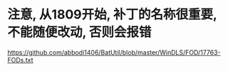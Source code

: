 # 注意, 从1809开始, 补丁的名称很重要, 不能随便改动, 否则会报错

https://github.com/abbodi1406/BatUtil/blob/master/WinDLS/FOD/17763-FODs.txt

